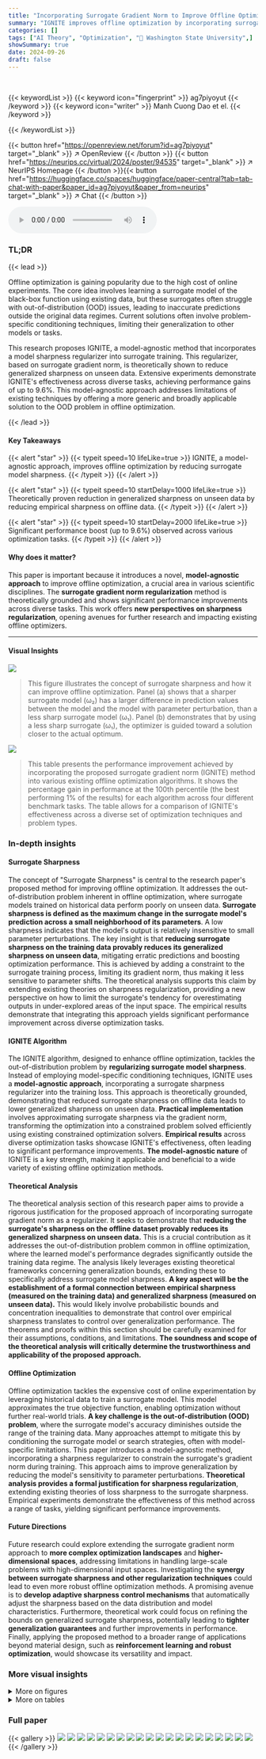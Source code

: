 ```yaml
---
title: "Incorporating Surrogate Gradient Norm to Improve Offline Optimization Techniques"
summary: "IGNITE improves offline optimization by incorporating surrogate gradient norm to reduce model sharpness, boosting performance up to 9.6%"
categories: []
tags: ["AI Theory", "Optimization", "🏢 Washington State University",]
showSummary: true
date: 2024-09-26
draft: false
---
```


<br>

{{< keywordList >}}
{{< keyword icon="fingerprint" >}} ag7piyoyut {{< /keyword >}}
{{< keyword icon="writer" >}} Manh Cuong Dao et el. {{< /keyword >}}
 
{{< /keywordList >}}

{{< button href="https://openreview.net/forum?id=ag7piyoyut" target="_blank" >}}
↗ OpenReview
{{< /button >}}
{{< button href="https://neurips.cc/virtual/2024/poster/94535" target="_blank" >}}
↗ NeurIPS Homepage
{{< /button >}}{{< button href="https://huggingface.co/spaces/huggingface/paper-central?tab=tab-chat-with-paper&paper_id=ag7piyoyut&paper_from=neurips" target="_blank" >}}
↗ Chat
{{< /button >}}



<audio controls>
    <source src="https://ai-paper-reviewer.com/ag7piyoyut/podcast.wav" type="audio/wav">
    Your browser does not support the audio element.
</audio>


### TL;DR


{{< lead >}}

Offline optimization is gaining popularity due to the high cost of online experiments.  The core idea involves learning a surrogate model of the black-box function using existing data, but these surrogates often struggle with out-of-distribution (OOD) issues, leading to inaccurate predictions outside the original data regimes. Current solutions often involve problem-specific conditioning techniques, limiting their generalization to other models or tasks. 

This research proposes IGNITE, a model-agnostic method that incorporates a model sharpness regularizer into surrogate training. This regularizer, based on surrogate gradient norm, is theoretically shown to reduce generalized sharpness on unseen data.  Extensive experiments demonstrate IGNITE's effectiveness across diverse tasks, achieving performance gains of up to 9.6%. This model-agnostic approach addresses limitations of existing techniques by offering a more generic and broadly applicable solution to the OOD problem in offline optimization.

{{< /lead >}}


#### Key Takeaways

{{< alert "star" >}}
{{< typeit speed=10 lifeLike=true >}} IGNITE, a model-agnostic approach, improves offline optimization by reducing surrogate model sharpness. {{< /typeit >}}
{{< /alert >}}

{{< alert "star" >}}
{{< typeit speed=10 startDelay=1000 lifeLike=true >}} Theoretically proven reduction in generalized sharpness on unseen data by reducing empirical sharpness on offline data. {{< /typeit >}}
{{< /alert >}}

{{< alert "star" >}}
{{< typeit speed=10 startDelay=2000 lifeLike=true >}} Significant performance boost (up to 9.6%) observed across various optimization tasks. {{< /typeit >}}
{{< /alert >}}

#### Why does it matter?
This paper is important because it introduces a novel, **model-agnostic approach** to improve offline optimization, a crucial area in various scientific disciplines.  The **surrogate gradient norm regularization** method is theoretically grounded and shows significant performance improvements across diverse tasks. This work offers **new perspectives on sharpness regularization**,  opening avenues for further research and impacting existing offline optimizers.

------
#### Visual Insights



![](https://ai-paper-reviewer.com/ag7piyoyut/figures_3_1.jpg)

> This figure illustrates the concept of surrogate sharpness and how it can improve offline optimization.  Panel (a) shows that a sharper surrogate model (ω₂) has a larger difference in prediction values between the model and the model with parameter perturbation, than a less sharp surrogate model (ω₁). Panel (b) demonstrates that by using a less sharp surrogate (ω₁), the optimizer is guided toward a solution closer to the actual optimum.





![](https://ai-paper-reviewer.com/ag7piyoyut/tables_5_1.jpg)

> This table presents the performance improvement achieved by incorporating the proposed surrogate gradient norm (IGNITE) method into various existing offline optimization algorithms.  It shows the percentage gain in performance at the 100th percentile (the best performing 1% of the results) for each algorithm across four different benchmark tasks.  The table allows for a comparison of IGNITE's effectiveness across a diverse set of optimization techniques and problem types.





### In-depth insights


#### Surrogate Sharpness
The concept of "Surrogate Sharpness" is central to the research paper's proposed method for improving offline optimization.  It addresses the out-of-distribution problem inherent in offline optimization, where surrogate models trained on historical data perform poorly on unseen data.  **Surrogate sharpness is defined as the maximum change in the surrogate model's prediction across a small neighborhood of its parameters**. A low sharpness indicates that the model's output is relatively insensitive to small parameter perturbations.  The key insight is that **reducing surrogate sharpness on the training data provably reduces its generalized sharpness on unseen data**, mitigating erratic predictions and boosting optimization performance. This is achieved by adding a constraint to the surrogate training process, limiting its gradient norm, thus making it less sensitive to parameter shifts. The theoretical analysis supports this claim by extending existing theories on sharpness regularization, providing a new perspective on how to limit the surrogate's tendency for overestimating outputs in under-explored areas of the input space. The empirical results demonstrate that integrating this approach yields significant performance improvement across diverse optimization tasks.

#### IGNITE Algorithm
The IGNITE algorithm, designed to enhance offline optimization, tackles the out-of-distribution problem by **regularizing surrogate model sharpness**.  Instead of employing model-specific conditioning techniques, IGNITE uses a **model-agnostic approach**, incorporating a surrogate sharpness regularizer into the training loss. This approach is theoretically grounded, demonstrating that reduced surrogate sharpness on offline data leads to lower generalized sharpness on unseen data.  **Practical implementation** involves approximating surrogate sharpness via the gradient norm, transforming the optimization into a constrained problem solved efficiently using existing constrained optimization solvers.  **Empirical results** across diverse optimization tasks showcase IGNITE's effectiveness, often leading to significant performance improvements.  **The model-agnostic nature** of IGNITE is a key strength, making it applicable and beneficial to a wide variety of existing offline optimization methods.

#### Theoretical Analysis
The theoretical analysis section of this research paper aims to provide a rigorous justification for the proposed approach of incorporating surrogate gradient norm as a regularizer.  It seeks to demonstrate that **reducing the surrogate's sharpness on the offline dataset provably reduces its generalized sharpness on unseen data.** This is a crucial contribution as it addresses the out-of-distribution problem common in offline optimization, where the learned model's performance degrades significantly outside the training data regime.  The analysis likely leverages existing theoretical frameworks concerning generalization bounds, extending these to specifically address surrogate model sharpness.  **A key aspect will be the establishment of a formal connection between empirical sharpness (measured on the training data) and generalized sharpness (measured on unseen data).** This would likely involve probabilistic bounds and concentration inequalities to demonstrate that control over empirical sharpness translates to control over generalization performance.  The theorems and proofs within this section should be carefully examined for their assumptions, conditions, and limitations.  **The soundness and scope of the theoretical analysis will critically determine the trustworthiness and applicability of the proposed approach.**

#### Offline Optimization
Offline optimization tackles the expensive cost of online experimentation by leveraging historical data to train a surrogate model.  This model approximates the true objective function, enabling optimization without further real-world trials.  **A key challenge is the out-of-distribution (OOD) problem**, where the surrogate model's accuracy diminishes outside the range of the training data.  Many approaches attempt to mitigate this by conditioning the surrogate model or search strategies, often with model-specific limitations.  This paper introduces a model-agnostic method, incorporating a sharpness regularizer to constrain the surrogate's gradient norm during training.  This approach aims to improve generalization by reducing the model's sensitivity to parameter perturbations. **Theoretical analysis provides a formal justification for sharpness regularization**, extending existing theories of loss sharpness to the surrogate sharpness. Empirical experiments demonstrate the effectiveness of this method across a range of tasks, yielding significant performance improvements.

#### Future Directions
Future research could explore extending the surrogate gradient norm approach to **more complex optimization landscapes** and **higher-dimensional spaces**, addressing limitations in handling large-scale problems with high-dimensional input spaces.  Investigating the **synergy between surrogate sharpness and other regularization techniques** could lead to even more robust offline optimization methods.  A promising avenue is to **develop adaptive sharpness control mechanisms** that automatically adjust the sharpness based on the data distribution and model characteristics. Furthermore, theoretical work could focus on refining the bounds on generalized surrogate sharpness, potentially leading to **tighter generalization guarantees** and further improvements in performance. Finally, applying the proposed method to a broader range of applications beyond material design, such as **reinforcement learning and robust optimization**, would showcase its versatility and impact.


### More visual insights

<details>
<summary>More on figures
</summary>


![](https://ai-paper-reviewer.com/ag7piyoyut/figures_8_1.jpg)

> This figure shows the effect of hyperparameters epsilon (ε) and eta lambda (ηλ) on the performance improvement achieved by the proposed method IGNITE.  The graphs illustrate how changes in these hyperparameters affect different algorithms (COMS and GA) and tasks (ANT and TF-Bind-10). This visualization helps in determining optimal values for ε and ηλ, which balance regularization and performance.


![](https://ai-paper-reviewer.com/ag7piyoyut/figures_22_1.jpg)

> This figure compares the performance of the COMs and GA algorithms with and without the IGNITE-2 regularizer across different gradient ascent steps.  It shows that IGNITE-2 improves the stability and performance of both algorithms, particularly in later optimization stages, on the ANT task.  The results are less clear on the TF-BIND-10 task, but still show that adding the IGNITE-2 regularizer does not degrade performance.


![](https://ai-paper-reviewer.com/ag7piyoyut/figures_22_2.jpg)

> This figure shows the performance (normalized objective value or binding affinity) of two optimization algorithms (COMs and GA) with and without the IGNITE-2 regularizer over a certain number of gradient ascent steps.  It illustrates the impact of the IGNITE-2 regularizer on the convergence and stability of the optimization process for two different tasks (ANT and TF-BIND-10). The plots show how the performance changes over time, comparing the baseline algorithms' performance to that of algorithms that incorporate IGNITE-2. In some tasks, IGNITE-2 improves the optimization performance at later steps, while in others it may show performance improvements throughout the optimization process. 


![](https://ai-paper-reviewer.com/ag7piyoyut/figures_22_3.jpg)

> This figure displays the impact of hyperparameter tuning on the performance improvement achieved by IGNITE across different algorithms and tasks.  Specifically, it shows how changing the threshold (ε) and step size (ηλ) in the proposed IGNITE method affects performance gains for both COMS and GA algorithms on the ANT and TF-BIND-10 tasks. The plots illustrate the sensitivity of the performance improvement to variations in these hyperparameters, helping to determine optimal values for effective regularization.


![](https://ai-paper-reviewer.com/ag7piyoyut/figures_22_4.jpg)

> This figure demonstrates the impact of hyperparameters epsilon (ε) and eta lambda (ηλ) on the performance improvement achieved by the IGNITE method.  Two baseline algorithms, COMS and GA, are tested across two different tasks, ANT and TF-BIND-10.  The plots show how changes to ε (threshold) and ηλ (step size) affect the percentage improvement IGNITE provides over the baseline algorithms for each task.  The results suggest that there's an optimal range for these hyperparameters, outside of which the performance gain decreases or even becomes negative.


![](https://ai-paper-reviewer.com/ag7piyoyut/figures_24_1.jpg)

> This figure illustrates the concept of surrogate sharpness and how it can improve offline optimization.  Panel (a) shows that a surrogate model with lower sharpness (smaller change in prediction within a parameter neighborhood) will have predictions closer to the true optimal value if the true optimal parameters are within the neighborhood. Panel (b) demonstrates that using a sharpness-based regularizer during training leads to better predictions by selecting models whose predictions are less sensitive to small parameter perturbations, thus reducing the impact of out-of-distribution inputs.


</details>




<details>
<summary>More on tables
</summary>


![](https://ai-paper-reviewer.com/ag7piyoyut/tables_7_1.jpg)
> This table presents the performance improvement achieved by incorporating the proposed model-agnostic regularizer (IGNITE) into various existing offline optimization techniques across four benchmark tasks.  The table shows the baseline performance for each algorithm on each task, along with the performance after applying IGNITE and the percentage gain or loss resulting from using IGNITE. The 100th percentile is used which represents the performance on the best candidate.

![](https://ai-paper-reviewer.com/ag7piyoyut/tables_8_1.jpg)
> This table presents the performance improvement achieved by incorporating the proposed model-agnostic regularizer (IGNITE) into various existing offline optimization algorithms.  It shows the percentage gain at the 100th percentile across four different tasks (Ant Morphology, D'Kitty Morphology, TF-Bind-8, and TF-Bind-10) for each algorithm.  A positive percentage indicates an improvement in performance compared to the baseline algorithm without IGNITE, showcasing the effectiveness of the proposed method.

![](https://ai-paper-reviewer.com/ag7piyoyut/tables_9_1.jpg)
> This table compares surrogate sharpness values, approximated by p||∇wh(w)||, for two algorithms (REINFORCE and GA) on two tasks (Ant and TF-Bind 10).  Sharpness is calculated on unseen data (design candidates generated before and after using IGNITE). Lower sharpness values indicate improved generalization and performance.

![](https://ai-paper-reviewer.com/ag7piyoyut/tables_9_2.jpg)
> This table shows the performance improvement achieved by incorporating the IGNITE regularizer into various offline optimization algorithms across four benchmark tasks.  The improvements are measured at the 100th percentile (best-performing model) and expressed as a percentage increase over the baseline algorithm's performance without IGNITE. The table highlights the consistent performance gains provided by IGNITE across different tasks and algorithms.

![](https://ai-paper-reviewer.com/ag7piyoyut/tables_19_1.jpg)
> This table presents the performance improvement achieved by incorporating the IGNITE regularizer into various offline optimization algorithms across four benchmark tasks. The improvement is measured at the 100th percentile, representing the highest-performing candidate generated by each algorithm. The 'Gain' column shows the percentage increase in performance compared to the baseline algorithm without IGNITE, indicating the effectiveness of the proposed method in boosting performance. The table provides a comprehensive overview of how IGNITE enhances different optimization algorithms across diverse problem settings.

![](https://ai-paper-reviewer.com/ag7piyoyut/tables_20_1.jpg)
> This table presents the performance improvement achieved by the proposed method, IGNITE, across various tasks and baseline algorithms.  The improvement is measured at the 100th percentile, representing the best-performing model's performance.  The 'Gain' column shows the percentage improvement compared to each baseline algorithm.

![](https://ai-paper-reviewer.com/ag7piyoyut/tables_21_1.jpg)
> This table presents the performance improvement achieved by incorporating the proposed method, IGNITE, into various existing offline optimization algorithms.  The results are shown for four different tasks across a range of baseline algorithms.  The improvement is measured at the 100th percentile, representing the best-performing candidate in each trial.  'Gain' shows the percentage increase compared to the baseline performance of each algorithm for each task.

![](https://ai-paper-reviewer.com/ag7piyoyut/tables_23_1.jpg)
> This table presents the performance improvement achieved by incorporating the IGNITE regularizer into various baseline offline optimization algorithms across four different tasks.  The improvement is measured at the 100th percentile, representing the best-performing candidate in each run.  The 'Gain' column shows the percentage increase in performance compared to the baseline algorithm without IGNITE. The table provides a concise summary of IGNITE's effectiveness across diverse optimization scenarios.

</details>




### Full paper

{{< gallery >}}
<img src="https://ai-paper-reviewer.com/ag7piyoyut/1.png" class="grid-w50 md:grid-w33 xl:grid-w25" />
<img src="https://ai-paper-reviewer.com/ag7piyoyut/2.png" class="grid-w50 md:grid-w33 xl:grid-w25" />
<img src="https://ai-paper-reviewer.com/ag7piyoyut/3.png" class="grid-w50 md:grid-w33 xl:grid-w25" />
<img src="https://ai-paper-reviewer.com/ag7piyoyut/4.png" class="grid-w50 md:grid-w33 xl:grid-w25" />
<img src="https://ai-paper-reviewer.com/ag7piyoyut/5.png" class="grid-w50 md:grid-w33 xl:grid-w25" />
<img src="https://ai-paper-reviewer.com/ag7piyoyut/6.png" class="grid-w50 md:grid-w33 xl:grid-w25" />
<img src="https://ai-paper-reviewer.com/ag7piyoyut/7.png" class="grid-w50 md:grid-w33 xl:grid-w25" />
<img src="https://ai-paper-reviewer.com/ag7piyoyut/8.png" class="grid-w50 md:grid-w33 xl:grid-w25" />
<img src="https://ai-paper-reviewer.com/ag7piyoyut/9.png" class="grid-w50 md:grid-w33 xl:grid-w25" />
<img src="https://ai-paper-reviewer.com/ag7piyoyut/10.png" class="grid-w50 md:grid-w33 xl:grid-w25" />
<img src="https://ai-paper-reviewer.com/ag7piyoyut/11.png" class="grid-w50 md:grid-w33 xl:grid-w25" />
<img src="https://ai-paper-reviewer.com/ag7piyoyut/12.png" class="grid-w50 md:grid-w33 xl:grid-w25" />
<img src="https://ai-paper-reviewer.com/ag7piyoyut/13.png" class="grid-w50 md:grid-w33 xl:grid-w25" />
<img src="https://ai-paper-reviewer.com/ag7piyoyut/14.png" class="grid-w50 md:grid-w33 xl:grid-w25" />
<img src="https://ai-paper-reviewer.com/ag7piyoyut/15.png" class="grid-w50 md:grid-w33 xl:grid-w25" />
<img src="https://ai-paper-reviewer.com/ag7piyoyut/16.png" class="grid-w50 md:grid-w33 xl:grid-w25" />
<img src="https://ai-paper-reviewer.com/ag7piyoyut/17.png" class="grid-w50 md:grid-w33 xl:grid-w25" />
<img src="https://ai-paper-reviewer.com/ag7piyoyut/18.png" class="grid-w50 md:grid-w33 xl:grid-w25" />
<img src="https://ai-paper-reviewer.com/ag7piyoyut/19.png" class="grid-w50 md:grid-w33 xl:grid-w25" />
<img src="https://ai-paper-reviewer.com/ag7piyoyut/20.png" class="grid-w50 md:grid-w33 xl:grid-w25" />
{{< /gallery >}}